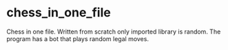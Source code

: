 # chess_in_one_file
Chess in one file. Written from scratch only imported library is random. The program has a bot that plays random legal moves.
